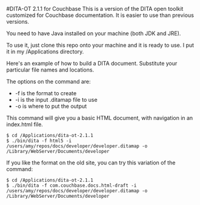 #DITA-OT 2.1.1 for Couchbase
This is a version of the DITA open toolkit customized for Couchbase documentation. It is easier to use than previous versions.

You need to have Java installed on your machine (both JDK and JRE).

To use it, just clone this repo onto your machine and it is ready to use. I put it in my /Applications directory.

Here's an example of how to build a DITA document. Substitute your particular file names and locations. 

The options on the command are:
* -f is the format to create
* -i is the input .ditamap file to use
* -o is where to put the output

This command will give you a basic HTML document, with navigation in an index.html file.
```
$ cd /Applications/dita-ot-2.1.1
$ ./bin/dita -f html5 -i /users/amy/repos/docs/developer/developer.ditamap -o /Library/WebServer/Documents/developer
```

If you like the format on the old site, you can try this variation of the command:

```
$ cd /Applications/dita-ot-2.1.1
$ ./bin/dita -f com.couchbase.docs.html-draft -i /users/amy/repos/docs/developer/developer.ditamap -o /Library/WebServer/Documents/developer
```




